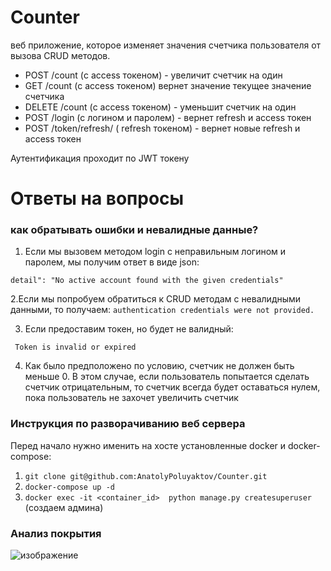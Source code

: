 # Counter 

веб приложение, которое изменяет значения счетчика пользователя от вызова CRUD методов.
- POST /count (с acсess токеном) - увеличит счетчик на один
- GET /count  (с access токеном) вернет значение текущее значение счетчика
- DELETE /count (с access токеном) - уменьшит счетчик на один
- POST /login   (c логином и паролем) - вернет refresh и access токен
- POST /token/refresh/ ( refresh токеном) - вернет новые refresh и access токен

Аутентификация проходит по JWT токену

# Ответы на вопросы

### как обратывать ошибки и невалидные данные?
   
1. Если мы вызовем методом login с неправильным логином и паролем, мы получим  ответ в виде json:

  ``` detail": "No active account found with the given credentials" ```

2.Если мы попробуем обратиться к CRUD методам c невалидными данными, то получаем:
 ``` authentication credentials were not provided. ```

3. Если предоставим токен, но будет не валидный:

 ```  Token is invalid or expired ```

4. Как было предположено по условию, счетчик не должен быть меньше 0. В этом случае, если пользователь попытается сделать счетчик отрицательным, то счетчик всегда будет оставаться нулем, пока пользователь не захочет увеличить счетчик

### Инструкция по разворачиванию веб сервера

Перед начало нужно именить на хосте установленные docker и docker-compose:

1. ``` git clone git@github.com:AnatolyPoluyaktov/Counter.git ```
2. ``` docker-compose up -d ```
3. ``` docker exec -it <container_id>  python manage.py createsuperuser ``` (создаем админа)

### Анализ покрытия 

![изображение](https://user-images.githubusercontent.com/41837845/132144500-a8643b67-8052-4605-8510-23a67f2a785f.png)

